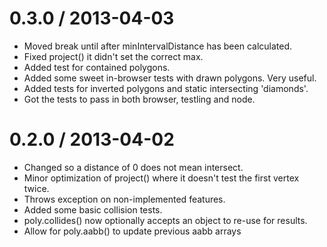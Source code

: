 
0.3.0 / 2013-04-03
==================

  * Moved break until after minIntervalDistance has been calculated.
  * Fixed project() it didn't set the correct max.
  * Added test for contained polygons.
  * Added some sweet in-browser tests with drawn polygons. Very useful.
  * Added tests for inverted polygons and static intersecting 'diamonds'.
  * Got the tests to pass in both browser, testling and node.

0.2.0 / 2013-04-02
==================

  * Changed so a distance of 0 does not mean intersect.
  * Minor optimization of project() where it doesn't test the first vertex twice.
  * Throws exception on non-implemented features.
  * Added some basic collision tests.
  * poly.collides() now optionally accepts an object to re-use for results.
  * Allow for poly.aabb() to update previous aabb arrays
